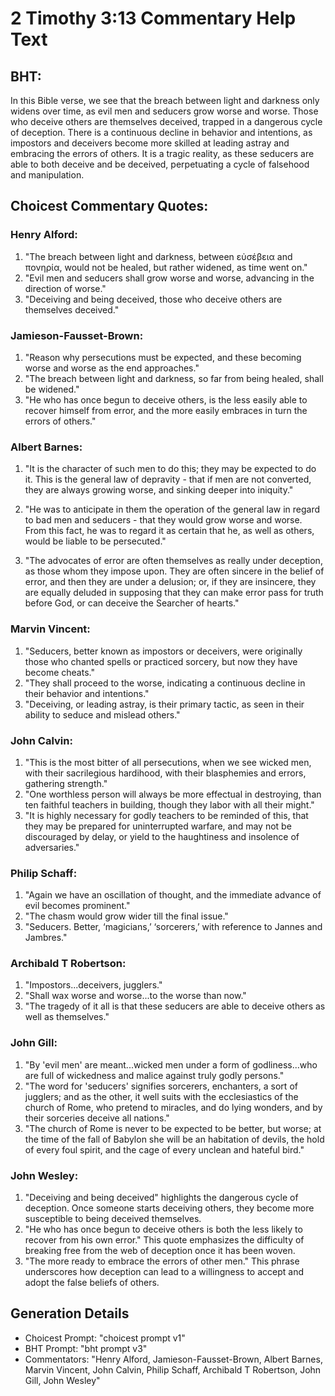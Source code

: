 # 2 Timothy 3:13 Commentary Help Text

## BHT:
In this Bible verse, we see that the breach between light and darkness only widens over time, as evil men and seducers grow worse and worse. Those who deceive others are themselves deceived, trapped in a dangerous cycle of deception. There is a continuous decline in behavior and intentions, as impostors and deceivers become more skilled at leading astray and embracing the errors of others. It is a tragic reality, as these seducers are able to both deceive and be deceived, perpetuating a cycle of falsehood and manipulation.

## Choicest Commentary Quotes:
### Henry Alford:
1. "The breach between light and darkness, between εὐσέβεια and πονηρία, would not be healed, but rather widened, as time went on."
2. "Evil men and seducers shall grow worse and worse, advancing in the direction of worse."
3. "Deceiving and being deceived, those who deceive others are themselves deceived."

### Jamieson-Fausset-Brown:
1. "Reason why persecutions must be expected, and these becoming worse and worse as the end approaches."
2. "The breach between light and darkness, so far from being healed, shall be widened."
3. "He who has once begun to deceive others, is the less easily able to recover himself from error, and the more easily embraces in turn the errors of others."

### Albert Barnes:
1. "It is the character of such men to do this; they may be expected to do it. This is the general law of depravity - that if men are not converted, they are always growing worse, and sinking deeper into iniquity."

2. "He was to anticipate in them the operation of the general law in regard to bad men and seducers - that they would grow worse and worse. From this fact, he was to regard it as certain that he, as well as others, would be liable to be persecuted."

3. "The advocates of error are often themselves as really under deception, as those whom they impose upon. They are often sincere in the belief of error, and then they are under a delusion; or, if they are insincere, they are equally deluded in supposing that they can make error pass for truth before God, or can deceive the Searcher of hearts."

### Marvin Vincent:
1. "Seducers, better known as impostors or deceivers, were originally those who chanted spells or practiced sorcery, but now they have become cheats." 
2. "They shall proceed to the worse, indicating a continuous decline in their behavior and intentions." 
3. "Deceiving, or leading astray, is their primary tactic, as seen in their ability to seduce and mislead others."

### John Calvin:
1. "This is the most bitter of all persecutions, when we see wicked men, with their sacrilegious hardihood, with their blasphemies and errors, gathering strength." 
2. "One worthless person will always be more effectual in destroying, than ten faithful teachers in building, though they labor with all their might." 
3. "It is highly necessary for godly teachers to be reminded of this, that they may be prepared for uninterrupted warfare, and may not be discouraged by delay, or yield to the haughtiness and insolence of adversaries."

### Philip Schaff:
1. "Again we have an oscillation of thought, and the immediate advance of evil becomes prominent." 
2. "The chasm would grow wider till the final issue."
3. "Seducers. Better, ‘magicians,’ ‘sorcerers,’ with reference to Jannes and Jambres."

### Archibald T Robertson:
1. "Impostors...deceivers, jugglers." 
2. "Shall wax worse and worse...to the worse than now." 
3. "The tragedy of it all is that these seducers are able to deceive others as well as themselves."

### John Gill:
1. "By 'evil men' are meant...wicked men under a form of godliness...who are full of wickedness and malice against truly godly persons."
2. "The word for 'seducers' signifies sorcerers, enchanters, a sort of jugglers; and as the other, it well suits with the ecclesiastics of the church of Rome, who pretend to miracles, and do lying wonders, and by their sorceries deceive all nations."
3. "The church of Rome is never to be expected to be better, but worse; at the time of the fall of Babylon she will be an habitation of devils, the hold of every foul spirit, and the cage of every unclean and hateful bird."

### John Wesley:
1. "Deceiving and being deceived" highlights the dangerous cycle of deception. Once someone starts deceiving others, they become more susceptible to being deceived themselves.
2. "He who has once begun to deceive others is both the less likely to recover from his own error." This quote emphasizes the difficulty of breaking free from the web of deception once it has been woven.
3. "The more ready to embrace the errors of other men." This phrase underscores how deception can lead to a willingness to accept and adopt the false beliefs of others.


## Generation Details
- Choicest Prompt: "choicest prompt v1"
- BHT Prompt: "bht prompt v3"
- Commentators: "Henry Alford, Jamieson-Fausset-Brown, Albert Barnes, Marvin Vincent, John Calvin, Philip Schaff, Archibald T Robertson, John Gill, John Wesley"
